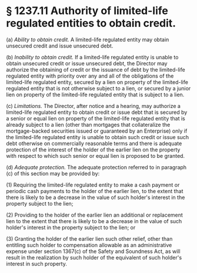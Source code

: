 # § 1237.11   Authority of limited-life regulated entities to obtain credit.

(a) *Ability to obtain credit.* A limited-life regulated entity may obtain unsecured credit and issue unsecured debt.


(b) *Inability to obtain credit.* If a limited-life regulated entity is unable to obtain unsecured credit or issue unsecured debt, the Director may authorize the obtaining of credit or the issuance of debt by the limited-life regulated entity with priority over any and all of the obligations of the limited-life regulated entity, secured by a lien on property of the limited-life regulated entity that is not otherwise subject to a lien, or secured by a junior lien on property of the limited-life regulated entity that is subject to a lien.


(c) *Limitations.* The Director, after notice and a hearing, may authorize a limited-life regulated entity to obtain credit or issue debt that is secured by a senior or equal lien on property of the limited-life regulated entity that is already subject to a lien (other than mortgages that collateralize the mortgage-backed securities issued or guaranteed by an Enterprise) only if the limited-life regulated entity is unable to obtain such credit or issue such debt otherwise on commercially reasonable terms and there is adequate protection of the interest of the holder of the earlier lien on the property with respect to which such senior or equal lien is proposed to be granted.


(d) *Adequate protection.* The adequate protection referred to in paragraph (c) of this section may be provided by:


(1) Requiring the limited-life regulated entity to make a cash payment or periodic cash payments to the holder of the earlier lien, to the extent that there is likely to be a decrease in the value of such holder's interest in the property subject to the lien;


(2) Providing to the holder of the earlier lien an additional or replacement lien to the extent that there is likely to be a decrease in the value of such holder's interest in the property subject to the lien; or


(3) Granting the holder of the earlier lien such other relief, other than entitling such holder to compensation allowable as an administrative expense under section 1367(c) of the Safety and Soundness Act, as will result in the realization by such holder of the equivalent of such holder's interest in such property.




